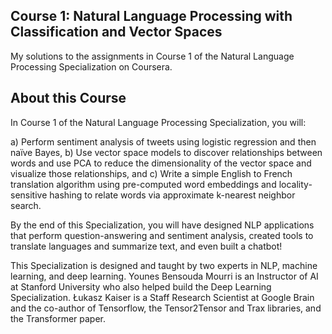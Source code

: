 ## Course 1: Natural Language Processing with Classification and Vector Spaces

My solutions to the assignments in Course 1 of the Natural Language Processing Specialization on Coursera.



## About this Course

In Course 1 of the Natural Language Processing Specialization, you will:

a) Perform sentiment analysis of tweets using logistic regression and then naïve Bayes,
b) Use vector space models to discover relationships between words and use PCA to reduce the dimensionality of the vector space and visualize those relationships, and
c) Write a simple English to French translation algorithm using pre-computed word embeddings and locality-sensitive hashing to relate words via approximate k-nearest neighbor search.


By the end of this Specialization, you will have designed NLP applications that perform question-answering and sentiment analysis, created tools to translate languages and summarize text, and even built a chatbot!   

This Specialization is designed and taught by two experts in NLP, machine learning, and deep learning.
Younes Bensouda Mourri is an Instructor of AI at Stanford University who also helped build the Deep Learning Specialization.
Łukasz Kaiser is a Staff Research Scientist at Google Brain and the co-author of Tensorflow, the Tensor2Tensor and Trax libraries, and the Transformer paper.
